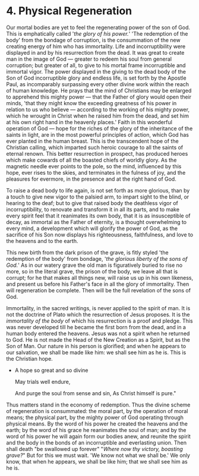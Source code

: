 # 4. Physical Regeneration

Our mortal bodies are yet to feel the regenerating power of the son of God. This is emphatically called '*the glory of his power.*' 'The redemption of the body' from the bondage of corruption, is the consummation of the new creating energy of him who has immortality. Life and incorruptibility were displayed in and by his resurrection from the dead. It was great to create man in the image of God — greater to redeem his soul from general corruption; but greater of all, to give to his mortal frame incorruptible and immortal vigor. The power displayed in the giving to the dead body of the Son of God incorruptible glory and endless life, is set forth by the Apostle Paul, as incomparably surpassing every other divine work within the reach of human knowledge. He prays that the mind of Christians may be enlarged to apprehend this mighty power — that the Father of glory would open their minds, 'that they might know the exceeding greatness of his power in relation to us who believe — according to the working of his mighty power, which he wrought in Christ when he raised him from the dead, and set him at his own right hand in the heavenly places.' Faith in this wonderful operation of God — hope for the riches of the glory of the inheritance of the saints in light, are in the most powerful principles of action, which God has ever planted in the human breast. This is the transcendent hope of the Christian calling, which imparted such heroic courage to all the saints of eternal renown. This better resurrection in prospect, has produced heroes which make cowards of all the boasted chiefs of worldly glory. As the magnetic needle ever points to the pole, so the mind, influenced by this hope, ever rises to the skies, and terminates in the fulness of joy, and the pleasures for evermore, in the presence and at the right hand of God.

To raise a dead body to life again, is not set forth as more glorious, than by a touch to give new vigor to the palsied arm, to impart sight to the blind, or hearing to the deaf; but to give that raised body the deathless vigor of incorruptibility, to renovate and transform it in all its parts, and to make every spirit feel that it reanimates its own body, that it is as insusceptible of decay, as immortal as the Father of eternity, is a thought overwhelming to every mind, a development which will glorify the power of God, as the sacrifice of his Son now displays his righteousness, faithfulness, and love to the heavens and to the earth.

This new birth from the dark prison of the grave, is fitly styled 'the redemption of the body' from bondage, '*the glorious liberty of the sons of God.*' As in our watery grave the old man is figuratively buried to rise no more, so in the literal grave, the prison of the body, we leave all that is corrupt; for he that makes all things new, will raise us up in his own likeness, and present us before his Father's face in all the glory of immortality. Then will regeneration be complete. Then will be the full revelation of the sons of God.

Immortality, in the sacred writings, is never applied to the spirit of man. It is not the doctrine of Plato which the resurrection of Jesus proposes. It is the *immortality of the body* of which his resurrection is a proof and pledge. This was never developed till he became the first born from the dead, and in a human body entered the heavens. Jesus was not a spirit when he returned to God. He is not made the Head of the New Creation as a Spirit, but as the Son of Man. Our nature in his person is glorified; and when he appears to our salvation, we shall be made like him: we shall see him as he is. This is the Christian hope.

- A hope so great and so divine

  May trials well endure,

  And purge the soul from sense and sin,  As Christ himself is pure."

Thus matters stand in the economy of redemption. Thus the divine scheme of regeneration is consummated: the moral part, by the operation of moral means; the physical part, by the mighty power of God operating through physical means. By the word of his power he created the heavens and the earth; by the word of his grace he reanimates the soul of man; and by the word of his power he will again form our bodies anew, and reunite the spirit and the body in the bonds of an incorruptible and everlasting union. Then shall death "be swallowed up forever" "*Where now thy victory, boasting grave?*" But for this we must wait. 'We know not what we shall be.' We only know, that when he appears, we shall be like him; that we shall see him as he is.

